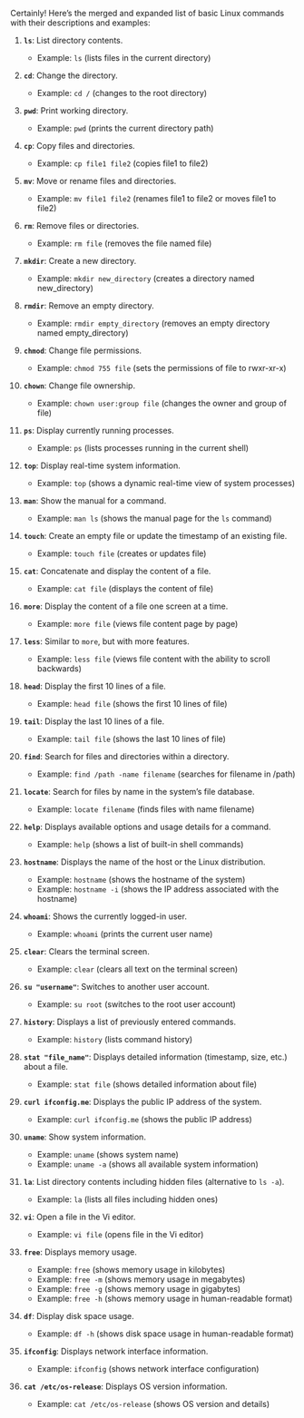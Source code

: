 Certainly! Here’s the merged and expanded list of basic Linux commands with their descriptions and examples:

1. **`ls`**: List directory contents.
   - Example: `ls` (lists files in the current directory)

2. **`cd`**: Change the directory.
   - Example: `cd /` (changes to the root directory)

3. **`pwd`**: Print working directory.
   - Example: `pwd` (prints the current directory path)

4. **`cp`**: Copy files and directories.
   - Example: `cp file1 file2` (copies file1 to file2)

5. **`mv`**: Move or rename files and directories.
   - Example: `mv file1 file2` (renames file1 to file2 or moves file1 to file2)

6. **`rm`**: Remove files or directories.
   - Example: `rm file` (removes the file named file)

7. **`mkdir`**: Create a new directory.
   - Example: `mkdir new_directory` (creates a directory named new_directory)

8. **`rmdir`**: Remove an empty directory.
   - Example: `rmdir empty_directory` (removes an empty directory named empty_directory)

9. **`chmod`**: Change file permissions.
   - Example: `chmod 755 file` (sets the permissions of file to rwxr-xr-x)

10. **`chown`**: Change file ownership.
    - Example: `chown user:group file` (changes the owner and group of file)

11. **`ps`**: Display currently running processes.
    - Example: `ps` (lists processes running in the current shell)

12. **`top`**: Display real-time system information.
    - Example: `top` (shows a dynamic real-time view of system processes)

13. **`man`**: Show the manual for a command.
    - Example: `man ls` (shows the manual page for the `ls` command)

14. **`touch`**: Create an empty file or update the timestamp of an existing file.
    - Example: `touch file` (creates or updates file)

15. **`cat`**: Concatenate and display the content of a file.
    - Example: `cat file` (displays the content of file)

16. **`more`**: Display the content of a file one screen at a time.
    - Example: `more file` (views file content page by page)

17. **`less`**: Similar to `more`, but with more features.
    - Example: `less file` (views file content with the ability to scroll backwards)

18. **`head`**: Display the first 10 lines of a file.
    - Example: `head file` (shows the first 10 lines of file)

19. **`tail`**: Display the last 10 lines of a file.
    - Example: `tail file` (shows the last 10 lines of file)

20. **`find`**: Search for files and directories within a directory.
    - Example: `find /path -name filename` (searches for filename in /path)

21. **`locate`**: Search for files by name in the system’s file database.
    - Example: `locate filename` (finds files with name filename)

22. **`help`**: Displays available options and usage details for a command.
    - Example: `help` (shows a list of built-in shell commands)

23. **`hostname`**: Displays the name of the host or the Linux distribution.
    - Example: `hostname` (shows the hostname of the system)
    - Example: `hostname -i` (shows the IP address associated with the hostname)

24. **`whoami`**: Shows the currently logged-in user.
    - Example: `whoami` (prints the current user name)

25. **`clear`**: Clears the terminal screen.
    - Example: `clear` (clears all text on the terminal screen)

26. **`su "username"`**: Switches to another user account.
    - Example: `su root` (switches to the root user account)

27. **`history`**: Displays a list of previously entered commands.
    - Example: `history` (lists command history)

28. **`stat "file_name"`**: Displays detailed information (timestamp, size, etc.) about a file.
    - Example: `stat file` (shows detailed information about file)

29. **`curl ifconfig.me`**: Displays the public IP address of the system.
    - Example: `curl ifconfig.me` (shows the public IP address)

30. **`uname`**: Show system information.
    - Example: `uname` (shows system name)
    - Example: `uname -a` (shows all available system information)

31. **`la`**: List directory contents including hidden files (alternative to `ls -a`).
    - Example: `la` (lists all files including hidden ones)

32. **`vi`**: Open a file in the Vi editor.
    - Example: `vi file` (opens file in the Vi editor)

33. **`free`**: Displays memory usage.
    - Example: `free` (shows memory usage in kilobytes)
    - Example: `free -m` (shows memory usage in megabytes)
    - Example: `free -g` (shows memory usage in gigabytes)
    - Example: `free -h` (shows memory usage in human-readable format)

34. **`df`**: Display disk space usage.
    - Example: `df -h` (shows disk space usage in human-readable format)

35. **`ifconfig`**: Displays network interface information.
    - Example: `ifconfig` (shows network interface configuration)

36. **`cat /etc/os-release`**: Displays OS version information.
    - Example: `cat /etc/os-release` (shows OS version and details)
